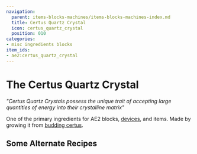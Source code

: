 ```yaml
---
navigation:
  parent: items-blocks-machines/items-blocks-machines-index.md
  title: Certus Quartz Crystal
  icon: certus_quartz_crystal
  position: 010
categories:
- misc ingredients blocks
item_ids:
- ae2:certus_quartz_crystal
---
```


# The Certus Quartz Crystal

<ItemImage id="certus_quartz_crystal" scale="4" />

*"Certus Quartz Crystals possess the unique trait of accepting large quantities of energy into their crystalline matrix"*

One of the primary ingredients for AE2 blocks, [devices](../ae2-mechanics/devices.md), and items. Made by growing it from [budding certus](../ae2-mechanics/certus-growth.md).

## Some Alternate Recipes

<Recipe id="misc/deconstruction_certus_quartz_block" />

<Recipe id="transform/certus_quartz_crystals" />
